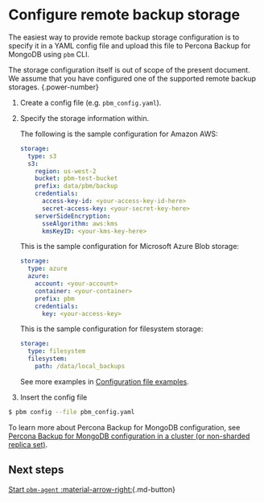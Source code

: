 # Configure remote backup storage

The easiest way to provide remote backup storage configuration is to specify it in a YAML config file and upload this file to Percona Backup for MongoDB using `pbm` CLI.

The storage configuration itself is out of scope of the present document. We assume that you have configured one of the supported remote backup storages.
{.power-number}

1. Create a config file (e.g. `pbm_config.yaml`).

2. Specify the storage information within.

    The following is the sample configuration for Amazon AWS:

    ```yaml
    storage:
      type: s3
      s3:
        region: us-west-2
        bucket: pbm-test-bucket
        prefix: data/pbm/backup
        credentials:
          access-key-id: <your-access-key-id-here>
          secret-access-key: <your-secret-key-here>
        serverSideEncryption:
          sseAlgorithm: aws:kms
          kmsKeyID: <your-kms-key-here>
    ```

    This is the sample configuration for Microsoft Azure Blob storage:

    ```yaml
    storage:
      type: azure
      azure:
        account: <your-account>
        container: <your-container>
        prefix: pbm
        credentials:
          key: <your-access-key>
    ```

    This is the sample configuration for filesystem storage:

    ```yaml
    storage:
      type: filesystem
      filesystem:
        path: /data/local_backups
    ```

    See more examples in [Configuration file examples](../details/storage-config-example.md).


3. Insert the config file

```{.bash data-prompt="$"}
$ pbm config --file pbm_config.yaml
```

To learn more about Percona Backup for MongoDB configuration, see [Percona Backup for MongoDB configuration in a cluster (or non-sharded replica set)](../reference/config.md).

## Next steps

[Start `pbm-agent` :material-arrow-right:](start-pbm-agent.md){.md-button}